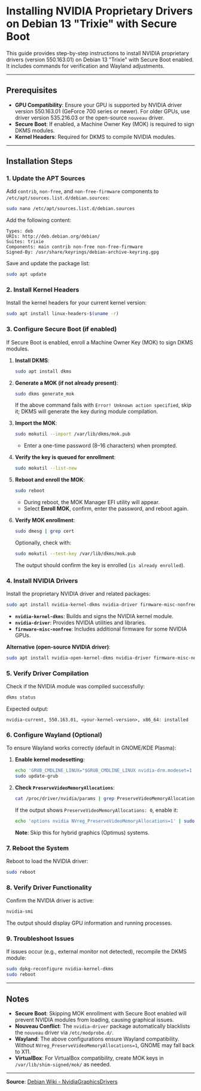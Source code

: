 # Installing NVIDIA Proprietary Drivers on Debian 13 "Trixie" with Secure Boot

This guide provides step-by-step instructions to install NVIDIA proprietary drivers (version 550.163.01) on Debian 13 "Trixie" with Secure Boot enabled. It includes commands for verification and Wayland adjustments.

---

## Prerequisites
- **GPU Compatibility**: Ensure your GPU is supported by NVIDIA driver version 550.163.01 (GeForce 700 series or newer). For older GPUs, use driver version 535.216.03 or the open-source `nouveau` driver.
- **Secure Boot**: If enabled, a Machine Owner Key (MOK) is required to sign DKMS modules.
- **Kernel Headers**: Required for DKMS to compile NVIDIA modules.

---

## Installation Steps

### 1. Update the APT Sources
Add `contrib`, `non-free`, and `non-free-firmware` components to `/etc/apt/sources.list.d/debian.sources`:

```bash
sudo nano /etc/apt/sources.list.d/debian.sources
```

Add the following content:

```
Types: deb
URIs: http://deb.debian.org/debian/
Suites: trixie
Components: main contrib non-free non-free-firmware
Signed-By: /usr/share/keyrings/debian-archive-keyring.gpg
```

Save and update the package list:

```bash
sudo apt update
```

### 2. Install Kernel Headers
Install the kernel headers for your current kernel version:

```bash
sudo apt install linux-headers-$(uname -r)
```

### 3. Configure Secure Boot (if enabled)
If Secure Boot is enabled, enroll a Machine Owner Key (MOK) to sign DKMS modules.

1. **Install DKMS**:
   ```bash
   sudo apt install dkms
   ```

2. **Generate a MOK (if not already present)**:
   ```bash
   sudo dkms generate_mok
   ```
   If the above command fails with `Error! Unknown action specified`, skip it; DKMS will generate the key during module compilation.

3. **Import the MOK**:
   ```bash
   sudo mokutil --import /var/lib/dkms/mok.pub
   ```
   - Enter a one-time password (8–16 characters) when prompted.

4. **Verify the key is queued for enrollment**:
   ```bash
   sudo mokutil --list-new
   ```

5. **Reboot and enroll the MOK**:
   ```bash
   sudo reboot
   ```
   - During reboot, the MOK Manager EFI utility will appear.
   - Select **Enroll MOK**, confirm, enter the password, and reboot again.

6. **Verify MOK enrollment**:
   ```bash
   sudo dmesg | grep cert
   ```
   Optionally, check with:
   ```bash
   sudo mokutil --test-key /var/lib/dkms/mok.pub
   ```
   The output should confirm the key is enrolled (`is already enrolled`).

### 4. Install NVIDIA Drivers
Install the proprietary NVIDIA driver and related packages:

```bash
sudo apt install nvidia-kernel-dkms nvidia-driver firmware-misc-nonfree
```

- **`nvidia-kernel-dkms`**: Builds and signs the NVIDIA kernel module.
- **`nvidia-driver`**: Provides NVIDIA utilities and libraries.
- **`firmware-misc-nonfree`**: Includes additional firmware for some NVIDIA GPUs.

**Alternative (open-source NVIDIA driver)**:
```bash
sudo apt install nvidia-open-kernel-dkms nvidia-driver firmware-misc-nonfree
```

### 5. Verify Driver Compilation
Check if the NVIDIA module was compiled successfully:

```bash
dkms status
```

Expected output:
```
nvidia-current, 550.163.01, <your-kernel-version>, x86_64: installed
```

### 6. Configure Wayland (Optional)
To ensure Wayland works correctly (default in GNOME/KDE Plasma):

1. **Enable kernel modesetting**:
   ```bash
   echo 'GRUB_CMDLINE_LINUX="$GRUB_CMDLINE_LINUX nvidia-drm.modeset=1 nvidia-drm.fbdev=1"' | sudo tee /etc/default/grub.d/nvidia-modeset.cfg
   sudo update-grub
   ```

2. **Check `PreserveVideoMemoryAllocations`**:
   ```bash
   cat /proc/driver/nvidia/params | grep PreserveVideoMemoryAllocations
   ```
   If the output shows `PreserveVideoMemoryAllocations: 0`, enable it:
   ```bash
   echo 'options nvidia NVreg_PreserveVideoMemoryAllocations=1' | sudo tee /etc/modprobe.d/nvidia-power-management.conf
   ```
   **Note**: Skip this for hybrid graphics (Optimus) systems.

### 7. Reboot the System
Reboot to load the NVIDIA driver:

```bash
sudo reboot
```

### 8. Verify Driver Functionality
Confirm the NVIDIA driver is active:

```bash
nvidia-smi
```

The output should display GPU information and running processes.

### 9. Troubleshoot Issues
If issues occur (e.g., external monitor not detected), recompile the DKMS module:

```bash
sudo dpkg-reconfigure nvidia-kernel-dkms
sudo reboot
```

---

## Notes
- **Secure Boot**: Skipping MOK enrollment with Secure Boot enabled will prevent NVIDIA modules from loading, causing graphical issues.
- **Nouveau Conflict**: The `nvidia-driver` package automatically blacklists the `nouveau` driver via `/etc/modprobe.d/`.
- **Wayland**: The above configurations ensure Wayland compatibility. Without `NVreg_PreserveVideoMemoryAllocations=1`, GNOME may fall back to X11.
- **VirtualBox**: For VirtualBox compatibility, create MOK keys in `/var/lib/shim-signed/mok/` as needed.

---

**Source**: [Debian Wiki - NvidiaGraphicsDrivers](https://wiki.debian.org/NvidiaGraphicsDrivers#Debian_13_.22Trixie.22)